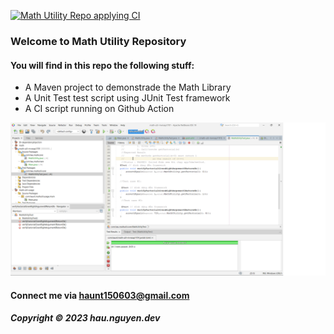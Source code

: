 [![Math Utility Repo applying CI](https://github.com/haunguyendev/math-util-mvn-sap1701/actions/workflows/math-util-ci.yml/badge.svg)](https://github.com/haunguyendev/math-util-mvn-sap1701/actions/workflows/math-util-ci.yml)

### Welcome to Math Utility Repository

#### You will find in this repo the following stuff:

- A Maven project to demonstrade the Math Library
- A Unit Test test script using JUnit Test framework
- A CI script running on Github Action

![Test script with JUnit](https://github.com/haunguyendev/math-util-mvn-sap1701/blob/main/screenshot/test-script%20with%20jUnit.png)

#### Connect me via haunt150603@gmail.com

##### Copyright &#169; 2023 hau.nguyen.dev
